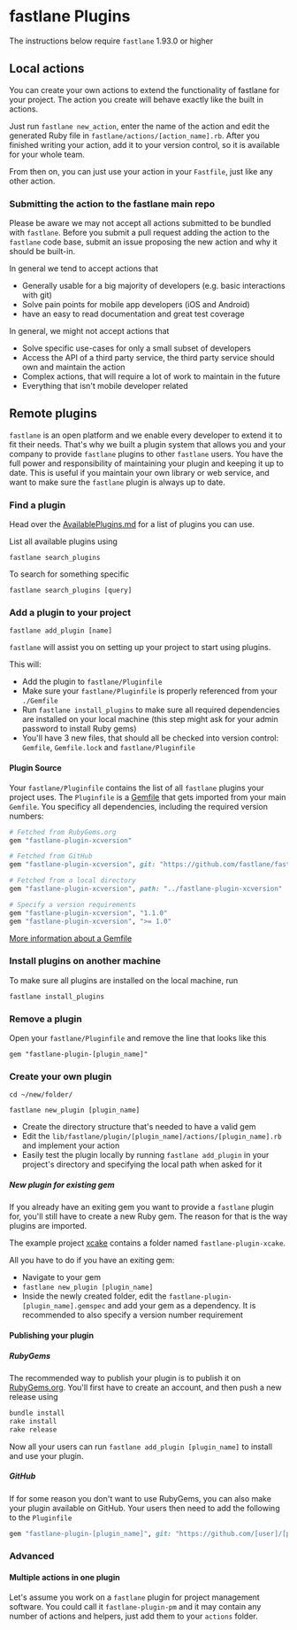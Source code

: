 # fastlane Plugins

The instructions below require `fastlane` 1.93.0 or higher

## Local actions

You can create your own actions to extend the functionality of fastlane for your project. The action you create will behave exactly like the built in actions.

Just run `fastlane new_action`, enter the name of the action and edit the generated Ruby file in `fastlane/actions/[action_name].rb`. After you finished writing your action, add it to your version control, so it is available for your whole team.

From then on, you can just use your action in your `Fastfile`, just like any other action.

### Submitting the action to the fastlane main repo

Please be aware we may not accept all actions submitted to be bundled with `fastlane`. Before you submit a pull request adding the action to the `fastlane` code base, submit an issue proposing the new action and why it should be built-in.

In general we tend to accept actions that

- Generally usable for a big majority of developers (e.g. basic interactions with git)
- Solve pain points for mobile app developers (iOS and Android)
- have an easy to read documentation and great test coverage

In general, we might not accept actions that

- Solve specific use-cases for only a small subset of developers
- Access the API of a third party service, the third party service should own and maintain the action
- Complex actions, that will require a lot of work to maintain in the future
- Everything that isn't mobile developer related

## Remote plugins

`fastlane` is an open platform and we enable every developer to extend it to fit their needs. That's why we built a plugin system that allows you and your company to provide `fastlane` plugins to other `fastlane` users. You have the full power and responsibility of maintaining your plugin and keeping it up to date. This is useful if you maintain your own library or web service, and want to make sure the `fastlane` plugin is always up to date.

### Find a plugin

Head over the [AvailablePlugins.md](https://github.com/fastlane/fastlane/blob/master/fastlane/docs/AvailablePlugins.md) for a list of plugins you can use.

List all available plugins using

```
fastlane search_plugins
```

To search for something specific 
```
fastlane search_plugins [query]
```

### Add a plugin to your project

```
fastlane add_plugin [name]
```

`fastlane` will assist you on setting up your project to start using plugins.

This will:

- Add the plugin to `fastlane/Pluginfile`
- Make sure your `fastlane/Pluginfile` is properly referenced from your `./Gemfile`
- Run `fastlane install_plugins` to make sure all required dependencies are installed on your local machine (this step might ask for your admin password to install Ruby gems)
- You'll have 3 new files, that should all be checked into version control: `Gemfile`, `Gemfile.lock` and `fastlane/Pluginfile`

#### Plugin Source

Your `fastlane/Pluginfile` contains the list of all `fastlane` plugins your project uses. The `Pluginfile` is a [Gemfile](http://bundler.io/gemfile.html) that gets imported from your main `Gemfile`.
You specificy all dependencies, including the required version numbers:

```ruby
# Fetched from RubyGems.org
gem "fastlane-plugin-xcversion"

# Fetched from GitHub
gem "fastlane-plugin-xcversion", git: "https://github.com/fastlane/fastlane-plugin-xcversion"

# Fetched from a local directory
gem "fastlane-plugin-xcversion", path: "../fastlane-plugin-xcversion"

# Specify a version requirements
gem "fastlane-plugin-xcversion", "1.1.0"
gem "fastlane-plugin-xcversion", ">= 1.0"
```

[More information about a Gemfile](http://bundler.io/gemfile.html)

### Install plugins on another machine

To make sure all plugins are installed on the local machine, run

```
fastlane install_plugins
```

### Remove a plugin

Open your `fastlane/Pluginfile` and remove the line that looks like this

```
gem "fastlane-plugin-[plugin_name]"
```

### Create your own plugin

```
cd ~/new/folder/

fastlane new_plugin [plugin_name]
```

- Create the directory structure that's needed to have a valid gem
- Edit the `lib/fastlane/plugin/[plugin_name]/actions/[plugin_name].rb` and implement your action
- Easily test the plugin locally by running `fastlane add_plugin` in your project's directory and specifying the local path when asked for it

##### New plugin for existing gem

If you already have an exiting gem you want to provide a `fastlane` plugin for, you'll still have to create a new Ruby gem. The reason for that is the way plugins are imported.

The example project [xcake](https://github.com/jcampbell05/xcake) contains a folder named `fastlane-plugin-xcake`.

All you have to do if you have an exiting gem:

- Navigate to your gem
- `fastlane new_plugin [plugin_name]`
- Inside the newly created folder, edit the `fastlane-plugin-[plugin_name].gemspec` and add your gem as a dependency. It is recommended to also specify a version number requirement

#### Publishing your plugin

##### RubyGems

The recommended way to publish your plugin is to publish it on [RubyGems.org](https://rubygems.org). You'll first have to create an account, and then push a new release using

```sh
bundle install
rake install
rake release
```

Now all your users can run `fastlane add_plugin [plugin_name]` to install and use your plugin.

##### GitHub

If for some reason you don't want to use RubyGems, you can also make your plugin available on GitHub. Your users then need to add the following to the `Pluginfile`

```ruby
gem "fastlane-plugin-[plugin_name]", git: "https://github.com/[user]/[plugin_name]"
```

### Advanced

#### Multiple actions in one plugin

Let's assume you work on a `fastlane` plugin for project management software. You could call it `fastlane-plugin-pm` and it may contain any number of actions and helpers, just add them to your `actions` folder.
